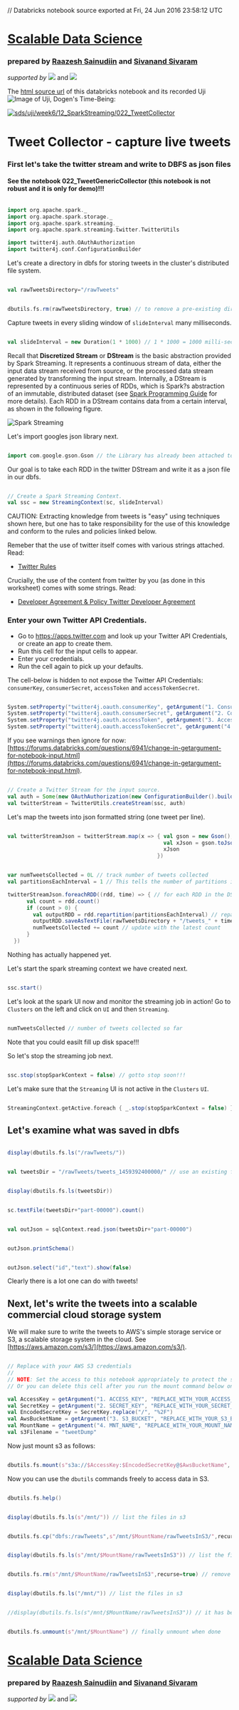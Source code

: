 // Databricks notebook source exported at Fri, 24 Jun 2016 23:58:12 UTC


# [Scalable Data Science](http://www.math.canterbury.ac.nz/~r.sainudiin/courses/ScalableDataScience/)


### prepared by [Raazesh Sainudiin](https://nz.linkedin.com/in/raazesh-sainudiin-45955845) and [Sivanand Sivaram](https://www.linkedin.com/in/sivanand)

*supported by* [![](https://raw.githubusercontent.com/raazesh-sainudiin/scalable-data-science/master/images/databricks_logoTM_200px.png)](https://databricks.com/)
and 
[![](https://raw.githubusercontent.com/raazesh-sainudiin/scalable-data-science/master/images/AWS_logoTM_200px.png)](https://www.awseducate.com/microsite/CommunitiesEngageHome)





The [html source url](https://raw.githubusercontent.com/raazesh-sainudiin/scalable-data-science/master/db/week6/12_SparkStreaming/022_TweetCollector.html) of this databricks notebook and its recorded Uji ![Image of Uji, Dogen's Time-Being](https://raw.githubusercontent.com/raazesh-sainudiin/scalable-data-science/master/images/UjiTimeBeingDogen.png "uji"):

[![sds/uji/week6/12_SparkStreaming/022_TweetCollector](http://img.youtube.com/vi/jqLcr2eS-Vs/0.jpg)](https://www.youtube.com/v/jqLcr2eS-Vs?rel=0&autoplay=1&modestbranding=1&start=2112&end=3535)





# Tweet Collector - capture live tweets

### First let's take the twitter stream and write to DBFS as json files

#### See the notebook 022_TweetGenericCollector (this notebook is not robust and it is only for demo)!!!


```scala

import org.apache.spark._
import org.apache.spark.storage._
import org.apache.spark.streaming._
import org.apache.spark.streaming.twitter.TwitterUtils

import twitter4j.auth.OAuthAuthorization
import twitter4j.conf.ConfigurationBuilder

```



Let's create a directory in dbfs for storing tweets in the cluster's distributed file system.


```scala

val rawTweetsDirectory="/rawTweets"

```
```scala

dbutils.fs.rm(rawTweetsDirectory, true) // to remove a pre-existing directory and start from scratch uncomment and evaluate this cell

```



Capture tweets in every sliding window of `slideInterval` many milliseconds.


```scala

val slideInterval = new Duration(1 * 1000) // 1 * 1000 = 1000 milli-seconds = 1 sec

```



Recall that **Discretized Stream** or **DStream** is the basic abstraction provided
by Spark Streaming. It represents a continuous stream of data, either
the input data stream received from source, or the processed data stream
generated by transforming the input stream. Internally, a DStream is
represented by a continuous series of RDDs, which is Spark?s abstraction
of an immutable, distributed dataset (see [Spark Programming
Guide](http://spark.apache.org/docs/latest/programming-guide.html#resilient-distributed-datasets-rdds)
for more details). Each RDD in a DStream contains data from a certain
interval, as shown in the following figure.

![Spark
Streaming](http://spark.apache.org/docs/latest/img/streaming-dstream.png "Spark Streaming data flow")





Let's import googles json library next.


```scala

import com.google.gson.Gson // the Library has already been attached to this cluster (show live how to do this from scratch?)

```



Our goal is to take each RDD in the twitter DStream and write it as a json file in our dbfs.


```scala

// Create a Spark Streaming Context.
val ssc = new StreamingContext(sc, slideInterval)

```




CAUTION: Extracting knowledge from tweets is "easy" using techniques shown here, but one has to take responsibility for the use of this knowledge and conform to the rules and policies linked below.

Remeber that the use of twitter itself comes with various strings attached. Read:

- [Twitter Rules](https://twitter.com/rules)


Crucially, the use of the content from twitter by you (as done in this worksheet) comes with some strings.  Read:
- [Developer Agreement & Policy Twitter Developer Agreement](https://dev.twitter.com/overview/terms/agreement-and-policy)






### Enter your own Twitter API Credentials.
* Go to https://apps.twitter.com and look up your Twitter API Credentials, or create an app to create them.
* Run this cell for the input cells to appear.
* Enter your credentials.
* Run the cell again to pick up your defaults.

The cell-below is hidden to not expose the Twitter API Credentials: `consumerKey`, `consumerSecret`, `accessToken` and `accessTokenSecret`.


```scala

System.setProperty("twitter4j.oauth.consumerKey", getArgument("1. Consumer Key (API Key)", ""))
System.setProperty("twitter4j.oauth.consumerSecret", getArgument("2. Consumer Secret (API Secret)", ""))
System.setProperty("twitter4j.oauth.accessToken", getArgument("3. Access Token", ""))
System.setProperty("twitter4j.oauth.accessTokenSecret", getArgument("4. Access Token Secret", ""))

```



If you see warnings then ignore for now:
[https://forums.databricks.com/questions/6941/change-in-getargument-for-notebook-input.html](https://forums.databricks.com/questions/6941/change-in-getargument-for-notebook-input.html).


```scala

// Create a Twitter Stream for the input source. 
val auth = Some(new OAuthAuthorization(new ConfigurationBuilder().build()))
val twitterStream = TwitterUtils.createStream(ssc, auth)

```



Let's map the tweets into json formatted string (one tweet per line).


```scala

val twitterStreamJson = twitterStream.map(x => { val gson = new Gson();
                                                 val xJson = gson.toJson(x)
                                                 xJson
                                               }) 

```
```scala

var numTweetsCollected = 0L // track number of tweets collected
val partitionsEachInterval = 1 // This tells the number of partitions in each RDD of tweets in the DStream.

twitterStreamJson.foreachRDD((rdd, time) => { // for each RDD in the DStream
      val count = rdd.count()
      if (count > 0) {
        val outputRDD = rdd.repartition(partitionsEachInterval) // repartition as desired
        outputRDD.saveAsTextFile(rawTweetsDirectory + "/tweets_" + time.milliseconds.toString) // save as textfile
        numTweetsCollected += count // update with the latest count
      }
  })

```


 
Nothing has actually happened yet.

Let's start the spark streaming context we have created next.


```scala

ssc.start()

```



Let's look at the spark UI now and monitor the streaming job in action!  Go to `Clusters` on the left and click on `UI` and then `Streaming`.


```scala

numTweetsCollected // number of tweets collected so far

```



Note that you could easilt fill up disk space!!!

So let's stop the streaming job next.


```scala

ssc.stop(stopSparkContext = false) // gotto stop soon!!!

```



Let's make sure that the `Streaming` UI is not active in the `Clusters` `UI`.


```scala

StreamingContext.getActive.foreach { _.stop(stopSparkContext = false) } // extra cautious stopping of all active streaming contexts

```



## Let's examine what was saved in dbfs


```scala

display(dbutils.fs.ls("/rawTweets/"))

```
```scala

val tweetsDir = "/rawTweets/tweets_1459392400000/" // use an existing file, may have to rename folder based on output above!

```
```scala

display(dbutils.fs.ls(tweetsDir)) 

```
```scala

sc.textFile(tweetsDir+"part-00000").count()

```
```scala

val outJson = sqlContext.read.json(tweetsDir+"part-00000")

```
```scala

outJson.printSchema()

```
```scala

outJson.select("id","text").show(false)

```



Clearly there is a lot one can do with tweets!





## Next, let's write the tweets into a scalable commercial cloud storage system

We will make sure to write the tweets to AWS's simple storage service or S3, a scalable storage system in the cloud. See [https://aws.amazon.com/s3/](https://aws.amazon.com/s3/).


```scala

// Replace with your AWS S3 credentials
//
// NOTE: Set the access to this notebook appropriately to protect the security of your keys.
// Or you can delete this cell after you run the mount command below once successfully.

val AccessKey = getArgument("1. ACCESS_KEY", "REPLACE_WITH_YOUR_ACCESS_KEY")
val SecretKey = getArgument("2. SECRET_KEY", "REPLACE_WITH_YOUR_SECRET_KEY")
val EncodedSecretKey = SecretKey.replace("/", "%2F")
val AwsBucketName = getArgument("3. S3_BUCKET", "REPLACE_WITH_YOUR_S3_BUCKET")
val MountName = getArgument("4. MNT_NAME", "REPLACE_WITH_YOUR_MOUNT_NAME")
val s3Filename = "tweetDump"

```



Now just mount s3 as follows:


```scala

dbutils.fs.mount(s"s3a://$AccessKey:$EncodedSecretKey@$AwsBucketName", s"/mnt/$MountName")

```



Now you can use the `dbutils` commands freely to access data in S3.


```scala

dbutils.fs.help()

```
```scala

display(dbutils.fs.ls(s"/mnt/")) // list the files in s3

```
```scala

dbutils.fs.cp("dbfs:/rawTweets",s"/mnt/$MountName/rawTweetsInS3/",recurse=true) // copy all the tweets

```
```scala

display(dbutils.fs.ls(s"/mnt/$MountName/rawTweetsInS3")) // list the files copied into s3

```
```scala

dbutils.fs.rm(s"/mnt/$MountName/rawTweetsInS3",recurse=true) // remove all the files from s3

```
```scala

display(dbutils.fs.ls("/mnt/")) // list the files in s3

```
```scala

//display(dbutils.fs.ls(s"/mnt/$MountName/rawTweetsInS3")) // it has been removed

```
```scala

dbutils.fs.unmount(s"/mnt/$MountName") // finally unmount when done

```




# [Scalable Data Science](http://www.math.canterbury.ac.nz/~r.sainudiin/courses/ScalableDataScience/)


### prepared by [Raazesh Sainudiin](https://nz.linkedin.com/in/raazesh-sainudiin-45955845) and [Sivanand Sivaram](https://www.linkedin.com/in/sivanand)

*supported by* [![](https://raw.githubusercontent.com/raazesh-sainudiin/scalable-data-science/master/images/databricks_logoTM_200px.png)](https://databricks.com/)
and 
[![](https://raw.githubusercontent.com/raazesh-sainudiin/scalable-data-science/master/images/AWS_logoTM_200px.png)](https://www.awseducate.com/microsite/CommunitiesEngageHome)
